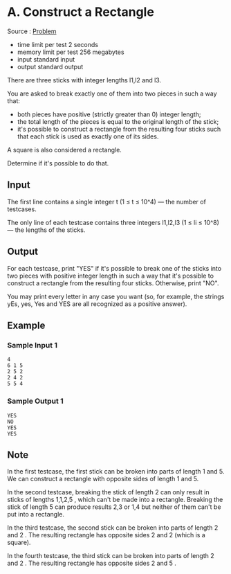 # A. Construct a Rectangle

Source : [Problem](https://codeforces.com/problemset/problem/1622/A)

- time limit per test 2 seconds
- memory limit per test 256 megabytes
- input standard input
- output standard output

There are three sticks with integer lengths l1,l2 and l3.

You are asked to break exactly one of them into two pieces in such a way that:

- both pieces have positive (strictly greater than 0) integer length;
- the total length of the pieces is equal to the original length of the stick;
- it's possible to construct a rectangle from the resulting four sticks such that each stick is used as exactly one of its sides.

A square is also considered a rectangle.

Determine if it's possible to do that.

## Input

The first line contains a single integer t (1 ≤ t ≤ 10^4) — the number of testcases.

The only line of each testcase contains three integers l1,l2,l3 (1 ≤ li ≤ 10^8) — the lengths of the sticks.

## Output

For each testcase, print "YES" if it's possible to break one of the sticks into two pieces with positive integer length in such a way that it's possible to construct a rectangle from the resulting four sticks. Otherwise, print "NO".

You may print every letter in any case you want (so, for example, the strings yEs, yes, Yes and YES are all recognized as a positive answer).

## Example

### Sample Input 1

    4
    6 1 5
    2 5 2
    2 4 2
    5 5 4

### Sample Output 1

    YES
    NO
    YES
    YES

## Note

In the first testcase, the first stick can be broken into parts of length 1
and 5. We can construct a rectangle with opposite sides of length 1 and 5.

In the second testcase, breaking the stick of length 2
can only result in sticks of lengths 1,1,2,5
, which can't be made into a rectangle. Breaking the stick of length 5
can produce results 2,3
or 1,4
but neither of them can't be put into a rectangle.

In the third testcase, the second stick can be broken into parts of length 2
and 2
. The resulting rectangle has opposite sides 2
and 2
(which is a square).

In the fourth testcase, the third stick can be broken into parts of length 2
and 2
. The resulting rectangle has opposite sides 2
and 5
.
